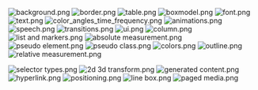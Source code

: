 <p><img alt="                  background.png" src="Языки\CSS\images\background.png">
<img alt="                      border.png" src="Языки\CSS\images\border.png">
<img alt="                       table.png" src="Языки\CSS\images\table.png">
<img alt="                    boxmodel.png" src="Языки\CSS\images\boxmodel.png">
<img alt="                        font.png" src="Языки\CSS\images\font.png">
<img alt="                        text.png" src="Языки\CSS\images\text.png">
<img alt=" color_angles_time_frequency.png" src="Языки\CSS\images\color_angles_time_frequency.png">
<img alt="                  animations.png" src="Языки\CSS\images\animations.png">
<img alt="                      speech.png" src="Языки\CSS\images\speech.png">
<img alt="                 transitions.png" src="Языки\CSS\images\transitions.png">
<img alt="                          ui.png" src="Языки\CSS\images\ui.png">
<img alt="                      column.png" src="Языки\CSS\images\column.png">
<img alt="            list and markers.png" src="Языки\CSS\images\list and markers.png">
<img alt="        absolute measurement.png" src="Языки\CSS\images\absolute measurement.png">
<img alt="              pseudo element.png" src="Языки\CSS\images\pseudo element.png">
<img alt="                pseudo class.png" src="Языки\CSS\images\pseudo class.png">
<img alt="                      colors.png" src="Языки\CSS\images\colors.png">
<img alt="                     outline.png" src="Языки\CSS\images\outline.png">
<img alt="        relative measurement.png" src="Языки\CSS\images\relative measurement.png"></p>
<p><img alt="              selector types.png" src="Языки\CSS\images\selector types.png">
<img alt="             2d 3d transform.png" src="Языки\CSS\images\2d 3d transform.png">
<img alt="           generated content.png" src="Языки\CSS\images\generated content.png">
<img alt="                   hyperlink.png" src="Языки\CSS\images\hyperlink.png">
<img alt="                 positioning.png" src="Языки\CSS\images\positioning.png">
<img alt="                    line box.png" src="Языки\CSS\images\line box.png">
<img alt="                 paged media.png" src="Языки\CSS\images\paged media.png"></p>